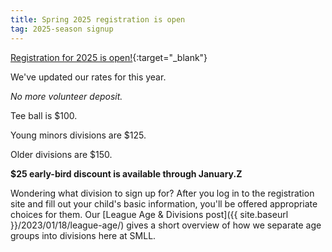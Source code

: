 ```yaml
---
title: Spring 2025 registration is open
tag: 2025-season signup
---
```


[Registration for 2025 is open!](https://www.sierramountainll.com/Default.aspx?tabid=890579){:target="_blank"}

We've updated our rates for this year.

_No more volunteer deposit._

Tee ball is $100.

Young minors divisions are $125.

Older divisions are $150.

**$25 early-bird discount is available through January.Z**

Wondering what division to sign up for? After you log in to the registration site
and fill out your child's basic information, you'll be offered appropriate choices
for them. Our [League Age &amp; Divisions post]({{ site.baseurl }}/2023/01/18/league-age/)
gives a short overview of how we separate age groups into divisions here at SMLL.
